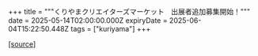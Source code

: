 +++
title = """くりやまクリエイターズマーケット　出展者追加募集開始！"""
date = 2025-05-14T02:00:00.000Z
expiryDate = 2025-06-04T15:22:50.448Z
tags = ["kuriyama"]
+++


[[source]](https://www.town.kuriyama.hokkaido.jp/soshiki/46/13921.html)
